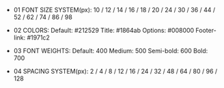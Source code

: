 - 01 FONT SIZE SYSTEM(px):
  10 / 12 / 14 / 16 / 18 / 20 / 24 / 30 / 36 / 44 / 52 / 62 / 74 / 86 / 98

- 02 COLORS:
  Default: #212529
  Title: #1864ab
  Options: #008000
  Footer-link: #1971c2

- 03 FONT WEIGHTS:
  Default: 400
  Medium: 500
  Semi-bold: 600
  Bold: 700

- 04 SPACING SYSTEM(px):
  2 / 4 / 8 / 12 / 16 / 24 / 32 / 48 / 64 / 80 / 96 / 128
